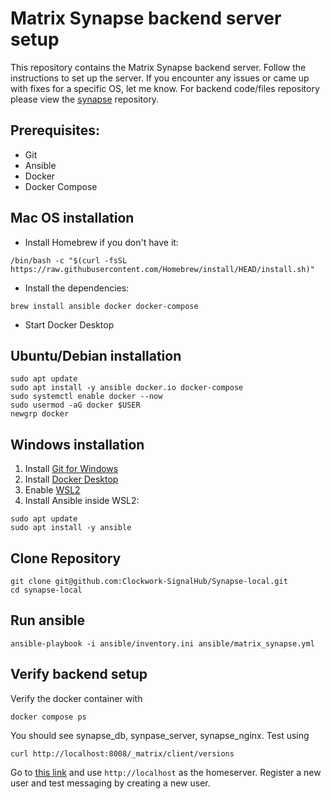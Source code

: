 # Matrix Synapse backend server setup
This repository contains the Matrix Synapse backend server. Follow the instructions to set up the server.
If you encounter any issues or came up with fixes for a specific OS, let me know. For backend code/files 
repository please view the [synapse](https://github.com/Clockwork-SignalHub/synapse) repository.

## Prerequisites:
- Git
- Ansible
- Docker
- Docker Compose


## Mac OS installation

- Install Homebrew if you don't have it:
```
/bin/bash -c "$(curl -fsSL https://raw.githubusercontent.com/Homebrew/install/HEAD/install.sh)"
```

- Install the dependencies:
```
brew install ansible docker docker-compose
```

- Start Docker Desktop

## Ubuntu/Debian installation
```
sudo apt update
sudo apt install -y ansible docker.io docker-compose
sudo systemctl enable docker --now
sudo usermod -aG docker $USER
newgrp docker
```

## Windows installation
1. Install [Git for Windows](https://git-scm.com/download/win)
2. Install [Docker Desktop](https://www.docker.com/products/docker-desktop)
3. Enable [WSL2](https://learn.microsoft.com/en-us/windows/wsl/install)
4. Install Ansible inside WSL2:
```
sudo apt update
sudo apt install -y ansible
```

## Clone Repository
```
git clone git@github.com:Clockwork-SignalHub/Synapse-local.git
cd synapse-local
```

## Run ansible
```
ansible-playbook -i ansible/inventory.ini ansible/matrix_synapse.yml
```

## Verify backend setup
Verify the docker container with 
```
docker compose ps
```

You should see synapse_db, synpase_server, synapse_nginx.
Test using 
```
curl http://localhost:8008/_matrix/client/versions
```

Go to [this link](https://app.element.io/) and use `http://localhost` as the homeserver.
Register a new user and test messaging by creating a new user.

